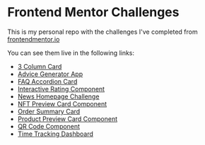 # **Frontend Mentor Challenges**

This is my personal repo with the challenges I've completed from [frontendmentor.io](https://frontendmentor.io)<br>

You can see them live in the following links:

- [3 Column Card](https://3-column-card-fcc.netlify.app/)
- [Advice Generator App](https://advice-generator-app-fcc.netlify.app/)
- [FAQ Accordion Card](https://faq-accordion-card-fcc.netlify.app/)
- [Interactive Rating Component](https://interactive-rating-comp-fcc.netlify.app/)
- [News Homepage Challenge](https://news-homepage-frontend-fcc.netlify.app/)
- [NFT Preview Card Component](https://nft-card-preview-fcc.netlify.app/)
- [Order Summary Card](https://order-summary-fcc.netlify.app/)
- [Product Preview Card Component](https://product-preview-card-fcc.netlify.app/)
- [QR Code Component](https://qr-code-fcc.netlify.app/)
- [Time Tracking Dashboard ](https://time-tracking-dashboard-fcc.netlify.app/)